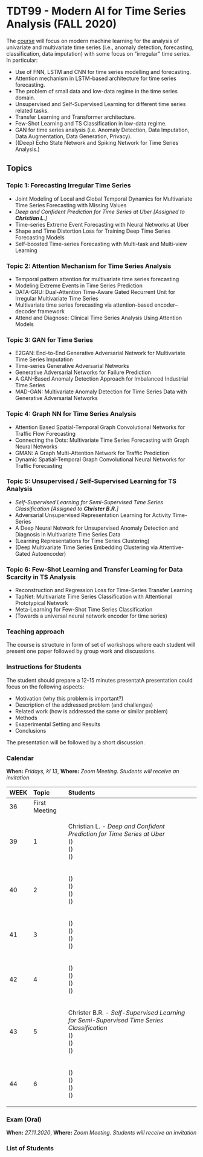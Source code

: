# TDT99 - Modern AI for Time Series Analysis (FALL 2020)

The [course](https://innsida.ntnu.no/wiki/-/wiki/Norsk/TDT99+-+Modern+Machine+Learning+for+Time+Series+Analysis) will focus on modern machine learning for the analysis of univariate and multivariate time series (i.e., anomaly detection, forecasting, classification, data imputation) with some focus on "irregular" time series. In particular:

- Use of FNN, LSTM and CNN for time series modelling and forecasting.
- Attention mechanism in LSTM-based architecture for time series forecasting.
- The problem of small data and low-data regime in the time series domain.
- Unsupervised and Self-Supervised Learning for different time series related tasks.
- Transfer Learning and Transformer architecture.
- Few-Shot Learning and TS Classification in low-data regime.
- GAN for time series analysis (i.e. Anomaly Detection, Data Imputation, Data Augmentation, Data Generation, Privacy).
- ((Deep) Echo State Network and Spiking Network for Time Series Analysis.)

## Topics

### Topic 1: Forecasting Irregular Time Series
- Joint Modeling of Local and Global Temporal Dynamics for Multivariate Time Series Forecasting with Missing Values
- *Deep and Confident Prediction for Time Series at Uber* *[Assigned to **Christian L.**]*
- Time-series Extreme Event Forecasting with Neural Networks at Uber
- Shape and Time Distortion Loss for Training Deep Time Series Forecasting Models
- Self-boosted Time-series Forecasting with Multi-task and Multi-view Learning

### Topic 2: Attention Mechanism for Time Series Analysis
- Temporal pattern attention for multivariate time series forecasting
- Modeling Extreme Events in Time Series Prediction
- DATA-GRU: Dual-Attention Time-Aware Gated Recurrent Unit for Irregular Multivariate Time Series
- Multivariate time series forecasting via attention-based encoder–decoder framework
- Attend and Diagnose: Clinical Time Series Analysis Using Attention Models

### Topic 3: GAN for Time Series
- E2GAN: End-to-End Generative Adversarial Network for Multivariate Time Series Imputation
- Time-series Generative Adversarial Networks 
- Generative Adversarial Networks for Failure Prediction
- A GAN-Based Anomaly Detection Approach for Imbalanced Industrial Time Series
- MAD-GAN: Multivariate Anomaly Detection for Time Series Data with Generative Adversarial Networks

### Topic 4: Graph NN for Time Series Analysis
- Attention Based Spatial-Temporal Graph Convolutional Networks for Traffic Flow Forecasting
- Connecting the Dots: Multivariate Time Series Forecasting with Graph Neural Networks
- GMAN: A Graph Multi-Attention Network for Traffic Prediction
- Dynamic Spatial-Temporal Graph Convolutional Neural Networks for Traffic Forecasting

### Topic 5: Unsupervised / Self-Supervised Learning for TS Analysis
- *Self-Supervised Learning for Semi-Supervised Time Series Classification*  *[Assigned to **Christer B.R.**]*
- Adversarial Unsupervised Representation Learning for Activity Time-Series
- A Deep Neural Network for Unsupervised Anomaly Detection and Diagnosis in Multivariate Time Series Data
- (Learning Representations for Time Series Clustering)
- (Deep Multivariate Time Series Embedding Clustering via Attentive-Gated Autoencoder)

### Topic 6: Few-Shot Learning and Transfer Learning for Data Scarcity in TS Analysis
- Reconstruction and Regression Loss for Time-Series Transfer Learning
- TapNet: Multivariate Time Series Classification with Attentional Prototypical Network
- Meta-Learning for Few-Shot Time Series Classification
- (Towards a universal neural network encoder for time series)

### Teaching approach
The course is structure in form of set of workshops where each student will present one paper followed by group work and discussions.

### Instructions for Students
The student should prepare a 12-15 minutes presentatA presentation could focus on the following aspects:
- Motivation (why this problem is important?)
- Description of the addressed problem (and challenges)
- Related work (how is addressed the same or similar problem)
- Methods
- Exaperimental Setting and Results
- Conclusions

The presentation will be followed by a short discussion.

### Calendar

**When:** *Fridays, kl 13*, **Where:** *Zoom Meeting. Students will receive an invitation*

| WEEK | Topic | Students |
|:----------|:----------|:----------|
| 36       | First Meeting | |
| 39       | 1 | <p> Christian L. - *Deep and Confident Prediction for Time Series at Uber* <br> () <br> () <br> () </p>|
| 40       | 2 | <p> () <br> () <br> () <br> () </p>|
| 41       | 3 | <p> () <br> () <br> () <br> () </p>|
| 42       | 4 | <p> () <br> () <br> () <br> () </p>|
| 43       | 5 | <p> Christer B.R. - *Self-Supervised Learning for Semi-Supervised Time Series Classification* <br> () <br> () <br> () </p>|
| 44       | 6 | <p> () <br> () <br> () <br> () </p>|

### Exam (Oral)

**When:** *27.11.2020*, **Where:** *Zoom Meeting. Students will receive an invitation*

### List of Students
